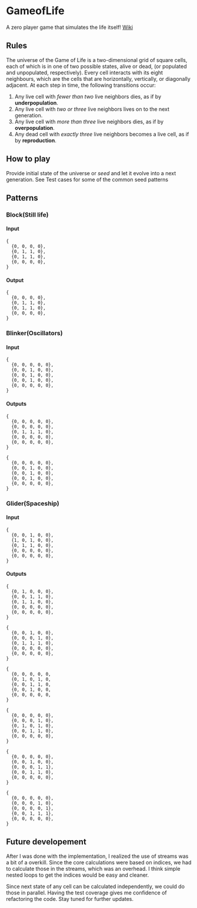 # GameofLife
A zero player game that simulates the life itself! [Wiki](https://en.wikipedia.org/wiki/Conway%27s_Game_of_Life) 

## Rules
The universe of the Game of Life is a two-dimensional grid of square cells, each of which is in one of two possible states,
alive or dead, (or populated and unpopulated, respectively). Every cell interacts with its eight neighbours, which are the cells
that are horizontally, vertically, or diagonally adjacent. At each step in time, the following transitions occur:

1. Any live cell with *fewer than two* live neighbors dies, as if by **underpopulation**.
2. Any live cell with *two or three* live neighbors lives on to the next generation.
3. Any live cell with *more than three* live neighbors dies, as if by **overpopulation**.
4. Any dead cell with *exactly three* live neighbors becomes a live cell, as if by **reproduction**.

## How to play
Provide initial state of the universe or *seed* and let it evolve into a next generation. See Test cases for some of the common
seed patterns

## Patterns

### Block(Still life)

#### Input
    {
      {0, 0, 0, 0},
      {0, 1, 1, 0},
      {0, 1, 1, 0},
      {0, 0, 0, 0},
    }

#### Output
    {
      {0, 0, 0, 0},
      {0, 1, 1, 0},
      {0, 1, 1, 0},
      {0, 0, 0, 0},
    }
    
### Blinker(Oscillators)

#### Input
    {
      {0, 0, 0, 0, 0},
      {0, 0, 1, 0, 0},
      {0, 0, 1, 0, 0},
      {0, 0, 1, 0, 0},
      {0, 0, 0, 0, 0},
    }

#### Outputs
    {
      {0, 0, 0, 0, 0},
      {0, 0, 0, 0, 0},
      {0, 1, 1, 1, 0},
      {0, 0, 0, 0, 0},
      {0, 0, 0, 0, 0},
    }

    {
      {0, 0, 0, 0, 0},
      {0, 0, 1, 0, 0},
      {0, 0, 1, 0, 0},
      {0, 0, 1, 0, 0},
      {0, 0, 0, 0, 0},
    }

### Glider(Spaceship)

#### Input
    {
      {0, 0, 1, 0, 0},
      {1, 0, 1, 0, 0},
      {0, 1, 1, 0, 0},
      {0, 0, 0, 0, 0},
      {0, 0, 0, 0, 0},
    }

#### Outputs
    {
      {0, 1, 0, 0, 0}, 
      {0, 0, 1, 1, 0}, 
      {0, 1, 1, 0, 0}, 
      {0, 0, 0, 0, 0}, 
      {0, 0, 0, 0, 0}, 
    }
    
    {    
      {0, 0, 1, 0, 0}, 
      {0, 0, 0, 1, 0}, 
      {0, 1, 1, 1, 0}, 
      {0, 0, 0, 0, 0}, 
      {0, 0, 0, 0, 0}, 
    }
    
    {    
      {0, 0, 0, 0, 0, 
      {0, 1, 0, 1, 0, 
      {0, 0, 1, 1, 0, 
      {0, 0, 1, 0, 0, 
      {0, 0, 0, 0, 0, 
    }

    {
      {0, 0, 0, 0, 0}, 
      {0, 0, 0, 1, 0}, 
      {0, 1, 0, 1, 0}, 
      {0, 0, 1, 1, 0}, 
      {0, 0, 0, 0, 0}, 
    }

    {
      {0, 0, 0, 0, 0}, 
      {0, 0, 1, 0, 0}, 
      {0, 0, 0, 1, 1}, 
      {0, 0, 1, 1, 0}, 
      {0, 0, 0, 0, 0}, 
    }
    
    {    
      {0, 0, 0, 0, 0}, 
      {0, 0, 0, 1, 0}, 
      {0, 0, 0, 0, 1}, 
      {0, 0, 1, 1, 1}, 
      {0, 0, 0, 0, 0}, 
    }
    
## Future developement

After I was done with the implementation, I realized the use of streams was a bit of a overkill. Since the core calculations
were based on indices, we had to calculate those in the streams, which was an overhead. I think simple nested loops to get
the indices would be easy and cleaner.

Since next state of any cell can be calculated independently, we could do those in parallel. Having the test coverage gives me
confidence of refactoring the code. Stay tuned for further updates.
